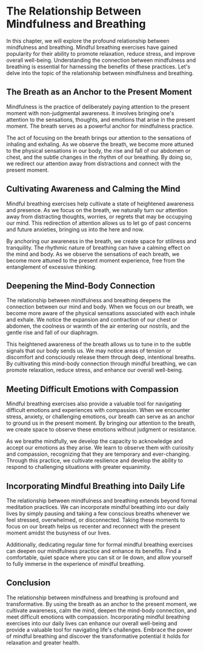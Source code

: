 # The Relationship Between Mindfulness and Breathing

In this chapter, we will explore the profound relationship between mindfulness and breathing. Mindful breathing exercises have gained popularity for their ability to promote relaxation, reduce stress, and improve overall well-being. Understanding the connection between mindfulness and breathing is essential for harnessing the benefits of these practices. Let's delve into the topic of the relationship between mindfulness and breathing.

## The Breath as an Anchor to the Present Moment

Mindfulness is the practice of deliberately paying attention to the present moment with non-judgmental awareness. It involves bringing one's attention to the sensations, thoughts, and emotions that arise in the present moment. The breath serves as a powerful anchor for mindfulness practice.

The act of focusing on the breath brings our attention to the sensations of inhaling and exhaling. As we observe the breath, we become more attuned to the physical sensations in our body, the rise and fall of our abdomen or chest, and the subtle changes in the rhythm of our breathing. By doing so, we redirect our attention away from distractions and connect with the present moment.

## Cultivating Awareness and Calming the Mind

Mindful breathing exercises help cultivate a state of heightened awareness and presence. As we focus on the breath, we naturally turn our attention away from distracting thoughts, worries, or regrets that may be occupying our mind. This redirection of attention allows us to let go of past concerns and future anxieties, bringing us into the here and now.

By anchoring our awareness in the breath, we create space for stillness and tranquility. The rhythmic nature of breathing can have a calming effect on the mind and body. As we observe the sensations of each breath, we become more attuned to the present moment experience, free from the entanglement of excessive thinking.

## Deepening the Mind-Body Connection

The relationship between mindfulness and breathing deepens the connection between our mind and body. When we focus on our breath, we become more aware of the physical sensations associated with each inhale and exhale. We notice the expansion and contraction of our chest or abdomen, the coolness or warmth of the air entering our nostrils, and the gentle rise and fall of our diaphragm.

This heightened awareness of the breath allows us to tune in to the subtle signals that our body sends us. We may notice areas of tension or discomfort and consciously release them through deep, intentional breaths. By cultivating this mind-body connection through mindful breathing, we can promote relaxation, reduce stress, and enhance our overall well-being.

## Meeting Difficult Emotions with Compassion

Mindful breathing exercises also provide a valuable tool for navigating difficult emotions and experiences with compassion. When we encounter stress, anxiety, or challenging emotions, our breath can serve as an anchor to ground us in the present moment. By bringing our attention to the breath, we create space to observe these emotions without judgment or resistance.

As we breathe mindfully, we develop the capacity to acknowledge and accept our emotions as they arise. We learn to observe them with curiosity and compassion, recognizing that they are temporary and ever-changing. Through this practice, we cultivate resilience and develop the ability to respond to challenging situations with greater equanimity.

## Incorporating Mindful Breathing into Daily Life

The relationship between mindfulness and breathing extends beyond formal meditation practices. We can incorporate mindful breathing into our daily lives by simply pausing and taking a few conscious breaths whenever we feel stressed, overwhelmed, or disconnected. Taking these moments to focus on our breath helps us recenter and reconnect with the present moment amidst the busyness of our lives.

Additionally, dedicating regular time for formal mindful breathing exercises can deepen our mindfulness practice and enhance its benefits. Find a comfortable, quiet space where you can sit or lie down, and allow yourself to fully immerse in the experience of mindful breathing.

## Conclusion

The relationship between mindfulness and breathing is profound and transformative. By using the breath as an anchor to the present moment, we cultivate awareness, calm the mind, deepen the mind-body connection, and meet difficult emotions with compassion. Incorporating mindful breathing exercises into our daily lives can enhance our overall well-being and provide a valuable tool for navigating life's challenges. Embrace the power of mindful breathing and discover the transformative potential it holds for relaxation and greater health.

